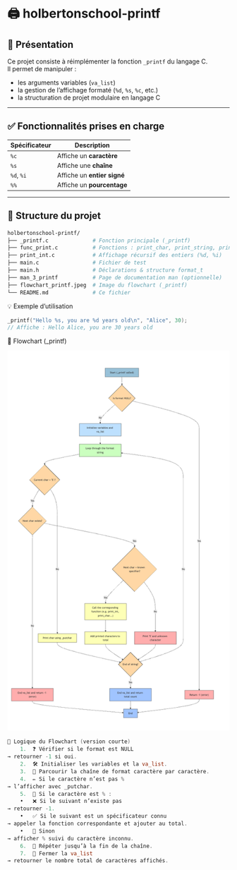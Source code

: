 # 🖨️ holbertonschool-printf

## 📝 Présentation

Ce projet consiste à réimplémenter la fonction `_printf` du langage C.  
Il permet de manipuler :
- les arguments variables (`va_list`)
- la gestion de l’affichage formaté (`%d`, `%s`, `%c`, etc.)
- la structuration de projet modulaire en langage C

---

## ✅ Fonctionnalités prises en charge

| Spécificateur | Description                |
|---------------|----------------------------|
| `%c`          | Affiche un **caractère**   |
| `%s`          | Affiche une **chaîne**     |
| `%d`, `%i`    | Affiche un **entier signé**|
| `%%`          | Affiche un **pourcentage** |

---

## 📁 Structure du projet

```bash
holbertonschool-printf/
├── _printf.c              # Fonction principale (_printf)
├── func_print.c           # Fonctions : print_char, print_string, print_prct
├── print_int.c            # Affichage récursif des entiers (%d, %i)
├── main.c                 # Fichier de test
├── main.h                 # Déclarations & structure format_t
├── man_3_printf           # Page de documentation man (optionnelle)
├── flowchart_printf.jpeg  # Image du flowchart (_printf)
└── README.md              # Ce fichier
```

💡 Exemple d’utilisation
```c
_printf("Hello %s, you are %d years old\n", "Alice", 30);
// Affiche : Hello Alice, you are 30 years old
```


🔁 Flowchart (_printf)

![flowchart](flow.png)
```c
🧾 Logique du Flowchart (version courte)
	1.	❓ Vérifier si le format est NULL
→ retourner -1 si oui.
	2.	🛠️ Initialiser les variables et la va_list.
	3.	🔁 Parcourir la chaîne de format caractère par caractère.
	4.	✏️ Si le caractère n’est pas %
→ l’afficher avec _putchar.
	5.	🔣 Si le caractère est % :
	•	❌ Si le suivant n’existe pas
→ retourner -1.
	•	✅ Si le suivant est un spécificateur connu
→ appeler la fonction correspondante et ajouter au total.
	•	🚫 Sinon
→ afficher % suivi du caractère inconnu.
	6.	🔂 Répéter jusqu’à la fin de la chaîne.
	7.	🧮 Fermer la va_list
→ retourner le nombre total de caractères affichés.
```

